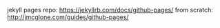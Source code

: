
jekyll pages repo:
https://jekyllrb.com/docs/github-pages/
from scratch:
http://jmcglone.com/guides/github-pages/
